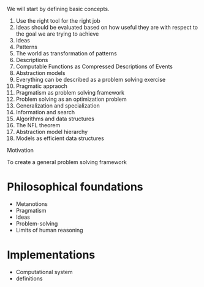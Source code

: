 We will start by defining basic concepts.

1. Use the right tool for the right job
2. Ideas should be evaluated based on how useful they are with respect to the goal we are trying to achieve
3. Ideas
4. Patterns
5. The world as transformation of patterns
6. Descriptions
7. Computable Functions as Compressed Descriptions of Events
8. Abstraction models
9. Everything can be described as a problem solving exercise
10. Pragmatic appraoch
11. Pragmatism as problem solving framework
12. Problem solving as an optimization problem
13. Generalization and specialization
14. Information and search
15. Algorithms and data structures
16. The NFL theorem
17. Abstraction model hierarchy
18. Models as efficient data structures
    
Motivation

To create a general problem solving framework

# Philosophical foundations

- Metanotions
- Pragmatism
- Ideas
- Problem-solving
- Limits of human reasoning

#  Implementations

- Computational system
- definitions
